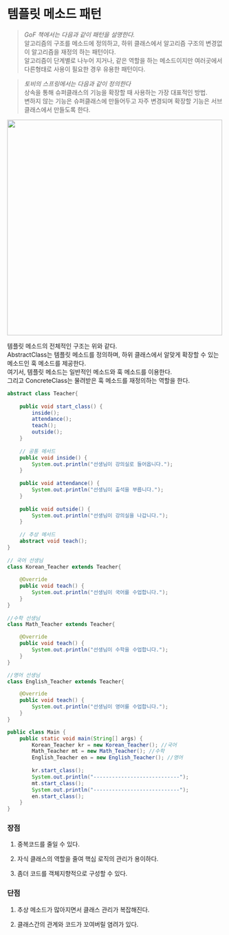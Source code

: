 # 템플릿 메소드 패턴

> *GoF 책에서는 다음과 같이 패턴을 설명한다.*   
알고리즘의 구조를 메소드에 정의하고, 하위 클래스에서 알고리즘 구조의 변경없이 알고리즘을 재정의 하는 패턴이다.  
알고리즘이 단계별로 나누어 지거나, 같은 역할을 하는 메소드이지만 여러곳에서 다른형태로 사용이 필요한 경우 유용한 패턴이다.

>*토비의 스프링에서는 다음과 같이 정의한다*  
상속을 통해 슈퍼클래스의 기능을 확장할 때 사용하는 가장 대표적인 방법.  
변하지 않는 기능은 슈퍼클래스에 만들어두고 자주 변경되며 확장할 기능은 서브클래스에서 만들도록 한다.

<img src="https://user-images.githubusercontent.com/70997596/210371675-82000bc2-75a0-4ea8-8655-e9fa8430658d.png" width=500>


템플릿 메소드의 전체적인 구조는 위와 같다.  
AbstractClass는 템플릿 메소드를 정의하며, 하위 클래스에서 알맞게 확장할 수 있는 메소드인 훅 메소드를 제공한다.  
여기서, 템플릿 메소드는 일반적인 메소드와 훅 메소드를 이용한다.   
그리고 ConcreteClass는 물려받은 훅 메소드를 재정의하는 역할을 한다.


```java
abstract class Teacher{
	
    public void start_class() {
        inside();
        attendance();
        teach();
        outside();
    }
	
    // 공통 메서드
    public void inside() {
        System.out.println("선생님이 강의실로 들어옵니다.");
    }
    
    public void attendance() {
        System.out.println("선생님이 출석을 부릅니다.");
    }
    
    public void outside() {
        System.out.println("선생님이 강의실을 나갑니다.");
    }
    
    // 추상 메서드
    abstract void teach();
}
 
// 국어 선생님
class Korean_Teacher extends Teacher{
    
    @Override
    public void teach() {
        System.out.println("선생님이 국어를 수업합니다.");
    }
}
 
//수학 선생님
class Math_Teacher extends Teacher{

    @Override
    public void teach() {
        System.out.println("선생님이 수학을 수업합니다.");
    }
}

//영어 선생님
class English_Teacher extends Teacher{

    @Override
    public void teach() {
        System.out.println("선생님이 영어를 수업합니다.");
    }
}

public class Main {
    public static void main(String[] args) {
        Korean_Teacher kr = new Korean_Teacher(); //국어
        Math_Teacher mt = new Math_Teacher(); //수학
        English_Teacher en = new English_Teacher(); //영어
        
        kr.start_class();
        System.out.println("----------------------------");
        mt.start_class();
        System.out.println("----------------------------");
        en.start_class();
    }
}
```

### 장점
1. 중복코드를 줄일 수 있다.

2. 자식 클래스의 역할을 줄여 핵심 로직의 관리가 용이하다.

3. 좀더 코드를 객체지향적으로 구성할 수 있다.

### 단점
1. 추상 메소드가 많아지면서 클래스 관리가 복잡해진다.

2. 클래스간의 관계와 코드가 꼬여버릴 염려가 있다.
